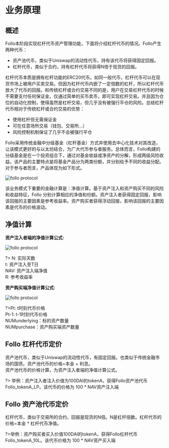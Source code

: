 
# 业务原理

## 概述

Follo本阶段实现杠杆代币资产管理功能，下面将介绍杠杆代币的情况。Follo产生两种代币：
- 资产池代币，类似于Uniswap的流动性代币，持有该代币将获得固定回报。
- 杠杆代币，类似于合约，持有杠杆代币将获得N倍于现货的回报。

杠杆代币本质是拥有杠杆功能的ERC20代币。如同一般代币，杠杆代币可以在现货市场上被用户买卖交易。但因为杠杆代币内嵌了一定倍数的杠杆，所以杠杆代币放大了代币的回报。和传统杠杆或合约交易不同的是，用户在交易杠杆代币的时候不需要支付任何保证金，仅通过简单的买币卖币，即可实现杠杆交易。并且因为仓位的自动化控制，使得虽然是杠杆交易，但几乎没有被强行平仓的风险。总结杠杆代币相对于传统杠杆或合约交易的优势：
- 使用杠杆但无需保证金
- 可在任意场所交易（钱包、交易所...）
- 风险控制机制保证了几乎不会被强行平仓

Follo采用传统金融中分级基金（杠杆基金）方式并使用去中心化技术对其改造，让该模式更好的与以太坊结合，为广大代币参与者服务。总体而言，Follo构建的分级基金是在一个投资组合下，通过对基金收益或净资产的分解，形成两级风险收益。该产品的主要特点是将基金产品分为两类份额，并分别给予不同的收益分配。对于参与者而言，产品体现为如下形式。

![follo protocol](/image/follo-cn.png)

该业务模式下重要的金融计算是：净值计算。基于资产注入和资产购买不同的风险和收益特征，Follo 分别计算相应的净值和份额。资产注入者获得固定回报，影响该回报的主要因素是参考收益率。资产购买者获得浮动回报，影响该回报的主要因素是代币的价格波动。

## 净值计算

**资产注入者端的净值计算公式:**

![follo protocol](/image/formula-mor-cn.png)


?> N: 实际天数
</br>t: 资产注入至T日
</br>NAV: 资产注入端净值
</br>R: 参考收益率

**资产购买端净值计算公式:**

![follo protocol](/image/formula-buy-cn.png)

?>Pt: t时刻代币价格
</br>Pt-1: t-1时刻代币价格
</br>NUMunderlying：标的资产数量
</br>NUMpurchase：资产购买端资产数量

## Follo 杠杆代币定价

资产池代币，类似于Uniswap的流动性代币，有固定回报。也类似于传统金融市场的国债。资产池代币的价格=本金 + 利息。</br>
资产池代币的价格计算，为资产注入者端的净值计算公式。

?> 举例：资产注入者注入价值为100DAI的tokenA，获得Follo资产池代币Follo_tokenA_LP。该代币的价格为 100 * NAV资产注入端

## Follo 资产池代币定价
杠杆代币，类似于交易所的合约，回报是现货的N倍。N是杠杆倍数。杠杆代币的价格=本金 * 杠杆代币净值。

?>举例：资产购买者买入价值100DAI的tokenA，获得Follo杠杆代币Follo_tokenA_10L。该代币价格为 100 * NAV资产买入端

